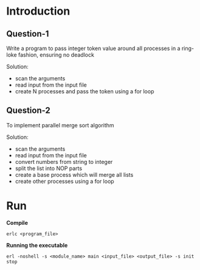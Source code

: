 # Introduction

## Question-1
Write a program to pass integer token value around all processes in a ring-loke fashion, ensuring no deadlock

Solution:<br>

- scan the arguments
- read input from the input file
- create N processes and pass the token using a for loop

## Question-2
To implement parallel merge sort algorithm

Solution:<br>

- scan the arguments
- read input from the input file
- convert numbers from string to integer
- split the list into NOP parts
- create a base process which will merge all lists
- create other processes using a for loop

# Run
**Compile**
```
erlc <program_file>
```
**Running the executable**
```
erl -noshell -s <module_name> main <input_file> <output_file> -s init stop
```
